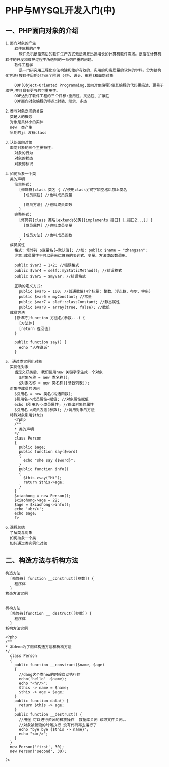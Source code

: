 # PHP与MYSQL开发入门(中)

## 一、PHP面向对象的介绍
    1.面向对象的产生
        软件危机的产生
          软件危机是指落后的软件生产方式无法满足迅速增长的计算机软件需求。泛指在计算机软件的开发和维护过程中所遇到的一系列严重的问题。
        软件工程学
          是一门研究用工程化方法构建和维护有效的、实用的和高质量的软件的学科。分为结构化方法(按软件周期分为三个阶段 分析、设计、编程)和面向对象

        OOP(Object-Oriented Programming,面向对象编程)使其编程的代码更简洁、更易于维护,并且具有更强的可重用性。
        OOP达到了软件工程的三个目标:重用性、灵活性、扩展性
        OOP面向对象编程的特点:封装、继承、多态

    2.类与对象之间的关系
      类是大的概念
      对象是具体小的实体
      new  类产生
      早期的js 没有class   

    3.认识面向对象
      面向对象的三个主要特性:
        对象的行为
        对象的状态
        对象的标识
      
    4.如何抽象一个类
      类的声明
        简单格式:
          [修饰符]class 类名 { //使用class关键字加空格后加上类名
            [成员属性] //也叫成员变量

            [成员方法] //也叫成员函数
          }
        完整格式:
          [修饰符]class 类名[extends父类][implements 接口1 [,接口2...]] {
            [成员属性] //也叫成员变量

            [成员方法] //也叫成员函数
          } 
      成员属性
        格式: 修饰符 $变量名[=默认值]; //如: public $name = "zhangsan";
        注意:成员属性不可以是带运算符的表达式、变量、方法或函数调用。

        public $var3 = 1+2; //错误格式
        public $var4 = self::myStaticMethod(); //错误格式
        public $var5 = $myVar; //错误格式

        正确的定义方式:
          public $var6 = 100; //普通数值(4个标量: 整数、浮点数、布尔、字串)
          public $var6 = myConstant; //常量
          public $var7 = slef::classConstant; //静态属性
          public $var8 = array(true, false); //数组
      成员方法
        [修饰符]function 方法名(参数...) {
          [方法体]
          [return 返回值]
        }

        public function say() {
          echo "人在说话"
        }
    
    5. 通过类实例化对象
      实例化对象
        当定义好类后, 我们使用new 关键字来生成一个对象
          $对象名称 = new 类名称();
          $对象名称 = new 类名称([参数列表]);
      对象中成员的访问
        $引用名 = new 类名(构造函数);
        $引用名->成员属性=赋值; //对象属性赋值
        echo $引用名->成员属性; //输出对象的属性
        $引用名->成员方法(参数); //调用对象的方法
      特殊对象引用$this
        <?php
        /**
        * 类的声明
        */
        class Person
        {
          public $age;
          public function say($word)
          {
            echo "she say {$word}";
          }
          public function info()
          {
            $this->say("Hi");
            return $this->age;
          }
        }
        $xiaohong = new Person();
        $xiaohong->age = 22;
        $age = $xiaohong->info();
        echo '<br/>';
        echo $age;
        ?>
    
    6.课程总结
      了解类与对象
      如何抽象一个类
      如何通过类实例化对象

## 二、构造方法与析构方法
    构造方法
      [修饰符] function __construct([参数]) {
        程序体
      }
    构造方法实例

    
    析构方法
      [修饰符]function __ destruct([参数]) {
        程序体
      }
    析构方法实例

    <?php
    /**
    * 本demo为了测试构造方法和析构方法
    */
      class Person
      {
        public function __construct($name, $age) 
        {
          //dang这个类new的时候自动执行的
          echo('hello' .$name);
          echo "<hr/>";
          $this -> name = $name;
          $this -> age = $age;
        }
        public function data() {
          return $this -> age;
        }
        public function __destruct() {
          //用途 可以进行资源的释放操作  数据库关闭 读取文件关闭。。
          //对象被销毁的时候执行 没有代码再去运行了
          echo "bye bye {$this -> name}";
          echo "<br/>";
        }
      }
      new Person('first', 30);
      new Person('second', 30);
      
    ?>